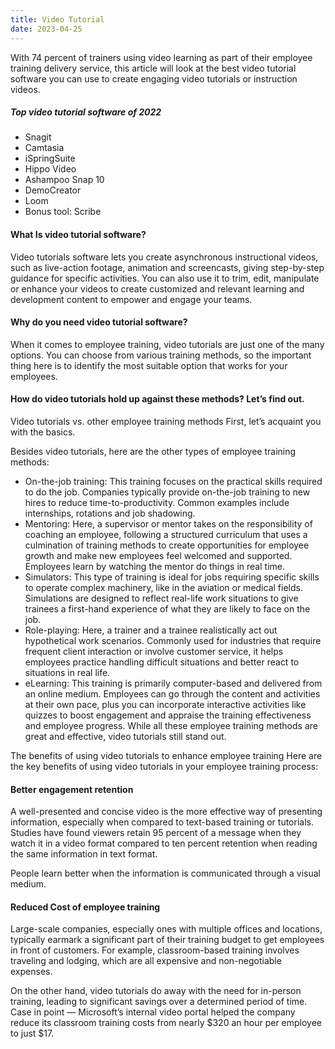```yaml
---
title: Video Tutorial
date: 2023-04-25
---
```


With 74 percent of trainers using video learning as part of their employee training delivery service, this article will look at the best video tutorial software you can use to create engaging video tutorials or instruction videos.

##### Top video tutorial software of 2022
* Snagit
* Camtasia
* iSpringSuite
* Hippo Video
* Ashampoo Snap 10
* DemoCreator
* Loom
* Bonus tool: Scribe


#### **What Is video tutorial software?**

Video tutorials software lets you create asynchronous instructional videos, such as live-action footage, animation and screencasts, giving step-by-step guidance for specific activities. You can also use it to trim, edit, manipulate or enhance your videos to create customized and relevant learning and development content to empower and engage your teams.

#### **Why do you need video tutorial software?**
When it comes to employee training, video tutorials are just one of the many options. You can choose from various training methods, so the important thing here is to identify the most suitable option that works for your employees.

#### **How do video tutorials hold up against these methods? Let’s find out.**

Video tutorials vs. other employee training methods
First, let’s acquaint you with the basics.

Besides video tutorials, here are the other types of employee training methods:

* On-the-job training: This training focuses on the practical skills required to do the job. Companies typically provide on-the-job training to new hires to reduce time-to-productivity. Common examples include internships, rotations and job shadowing.
* Mentoring: Here, a supervisor or mentor takes on the responsibility of coaching an employee, following a structured curriculum that uses a culmination of training methods to create opportunities for employee growth and make new employees feel welcomed and supported. Employees learn by watching the mentor do things in real time.
* Simulators: This type of training is ideal for jobs requiring specific skills to operate complex machinery, like in the aviation or medical fields. Simulations are designed to reflect real-life work situations to give trainees a first-hand experience of what they are likely to face on the job.
* Role-playing: Here, a trainer and a trainee realistically act out hypothetical work scenarios. Commonly used for industries that require frequent client interaction or involve customer service, it helps employees practice handling difficult situations and better react to situations in real life.
* eLearning: This training is primarily computer-based and delivered from an online medium. Employees can go through the content and activities at their own pace, plus you can incorporate interactive activities like quizzes to boost engagement and appraise the training effectiveness and employee progress. 
While all these employee training methods are great and effective, video tutorials still stand out.

The benefits of using video tutorials to enhance employee training
Here are the key benefits of using video tutorials in your employee training process:

#### **Better engagement retention**
A well-presented and concise video is the more effective way of presenting information, especially when compared to text-based training or tutorials. Studies have found viewers retain 95 percent of a message when they watch it in a video format compared to ten percent retention when reading the same information in text format. 

People learn better when the information is communicated through a visual medium.

#### **Reduced Cost of employee training** 
Large-scale companies, especially ones with multiple offices and locations, typically earmark a significant part of their training budget to get employees in front of customers. For example, classroom-based training involves traveling and lodging, which are all expensive and non-negotiable expenses. 

On the other hand, video tutorials do away with the need for in-person training, leading to significant savings over a determined period of time. Case in point — Microsoft’s internal video portal helped the company reduce its classroom training costs from nearly $320 an hour per employee to just $17.
